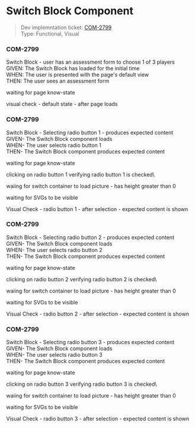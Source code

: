 # Switch Block Component
> Dev implemntation ticket: [COM-2799](https://everfi.atlassian.net/browse/COM-2799)    
Type: Functional, Visual

<!-- include: cypress/integration/switch.js -->

### COM-2799

Switch Block - user has an assessment form to choose 1 of 3 players\
GIVEN: The Switch Block has loaded for the initial time\
WHEN: The user is presented with the page's default view\
THEN: The user sees an assessment form

waiting for page know-state

visual check -  default state - after page loads

### COM-2799

Switch Block - Selecting radio button 1 - produces expected content\
GIVEN- The Switch Block component loads\
WHEN- The user selects radio button 1\
THEN- The Switch Block component produces expected content

waiting for page know-state

clicking on radio button 1
verifying radio button 1 is checked\

waiing for switch container to load picture - has height greater than 0

waiting for SVGs to be visible

Visual Check -  radio button 1 - after selection - expected content is shown

### COM-2799

Switch Block - Selecting radio button 2 - produces expected content\
GIVEN- The Switch Block component loads\
WHEN- The user selects radio button 2\
THEN- The Switch Block component produces expected content

waiting for page know-state

clicking on radio button 2
verifying radio button 2 is checked\

waiing for switch container to load picture - has height greater than 0

waiting for SVGs to be visible

Visual Check -  radio button 2 - after selection - expected content is shown

### COM-2799

Switch Block - Selecting radio button 3 - produces expected content\
GIVEN- The Switch Block component loads\
WHEN- The user selects radio button 3\
THEN- The Switch Block component produces expected content

waiting for page know-state

clicking on radio button 3
verifying radio button 3 is checked\

waiing for switch container to load picture - has height greater than 0

waiting for SVGs to be visible

Visual Check -  radio button 3 - after selection - expected content is shown

<!-- /include: cypress/integration/switch.js -->